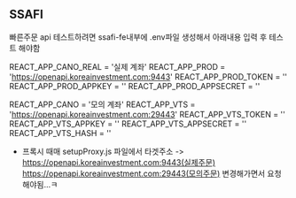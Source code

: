 ## SSAFI

빠른주문 api 테스트하려면
ssafi-fe내부에 .env파일 생성해서 아래내용 입력 후 테스트 해야함

REACT_APP_CANO_REAL = '실제 계좌'
REACT_APP_PROD = 'https://openapi.koreainvestment.com:9443'
REACT_APP_PROD_TOKEN = ''
REACT_APP_PROD_APPKEY = ''
REACT_APP_PROD_APPSECRET = ''

REACT_APP_CANO = '모의 계좌'
REACT_APP_VTS = 'https://openapi.koreainvestment.com:29443'
REACT_APP_VTS_TOKEN = ''
REACT_APP_VTS_APPKEY = ''
REACT_APP_VTS_APPSECRET = ''
REACT_APP_VTS_HASH = ''

- 프록시 때매
  setupProxy.js 파일에서
  타겟주소 -> https://openapi.koreainvestment.com:9443(실제주문)
  https://openapi.koreainvestment.com:29443(모의주문)
  변경해가면서 요청해야됨...ㅋ
